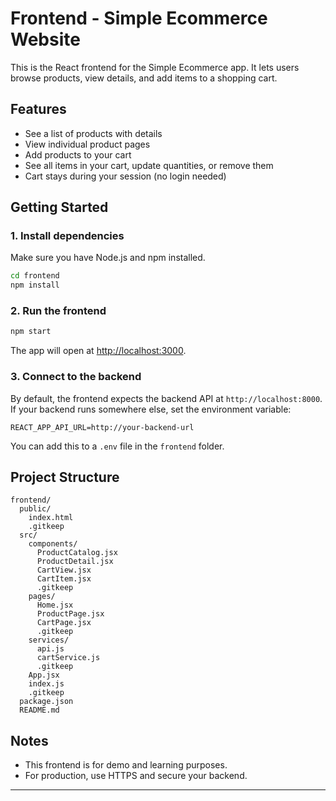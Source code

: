 # Frontend - Simple Ecommerce Website

This is the React frontend for the Simple Ecommerce app. It lets users browse products, view details, and add items to a shopping cart.

## Features

- See a list of products with details
- View individual product pages
- Add products to your cart
- See all items in your cart, update quantities, or remove them
- Cart stays during your session (no login needed)

## Getting Started

### 1. Install dependencies

Make sure you have Node.js and npm installed.

```bash
cd frontend
npm install
```

### 2. Run the frontend

```bash
npm start
```

The app will open at [http://localhost:3000](http://localhost:3000).

### 3. Connect to the backend

By default, the frontend expects the backend API at `http://localhost:8000`.
If your backend runs somewhere else, set the environment variable:

```
REACT_APP_API_URL=http://your-backend-url
```

You can add this to a `.env` file in the `frontend` folder.

## Project Structure

```
frontend/
  public/
    index.html
    .gitkeep
  src/
    components/
      ProductCatalog.jsx
      ProductDetail.jsx
      CartView.jsx
      CartItem.jsx
      .gitkeep
    pages/
      Home.jsx
      ProductPage.jsx
      CartPage.jsx
      .gitkeep
    services/
      api.js
      cartService.js
      .gitkeep
    App.jsx
    index.js
    .gitkeep
  package.json
  README.md
```

## Notes

- This frontend is for demo and learning purposes.
- For production, use HTTPS and secure your backend.

---